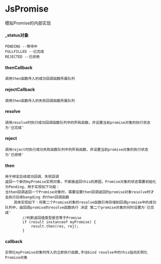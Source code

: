 # JsPromise
模拟Promise的内部实现

####  _status对象
    PENDING --等待中
    FULLFILLED --已完成
    REJECTED --已拒绝
####  thenCallback
    调用then函数传入的成功回调函数所属队列
####  rejectCallback
    调用then函数传入的失败回调函数所属队列
####  resolve
    调用resolve时执行成功回调函数队列中的所有函数，并设置当前promise对象的执行状态为'已完成'
####  reject
    调用reject时执行成功失败函数队列中的所有函数，并设置当前promise对象的执行状态为'已拒绝'
####  then
    用于绑定后续成功回调、失败回调
    返回一个新的myPromise实例对象，不直接返回this的原因，Promise对象的状态需要初始化为Pending，用于实现如下功能：
    当then回调返回一个Promise对象时，需要设置then回调返回的promise对象resolve时才去执行后续bangding 的then回调函数
        具体实现如下：将第二个Promise对象的resolve函数引用存储到回调promise中的成功队列中，由回调promise的resolve函数执行 决定 第二个promise对象的何时设置为'已完成'
            //判断返回值类型是否等于Promise
            if (result instanceof myPromise) {
                result.then(res, rej);
            } 
####  callback
    实例化myPromise对象时传入的立即执行函数,手动bind resolve中的this指向实例化Promise对象
